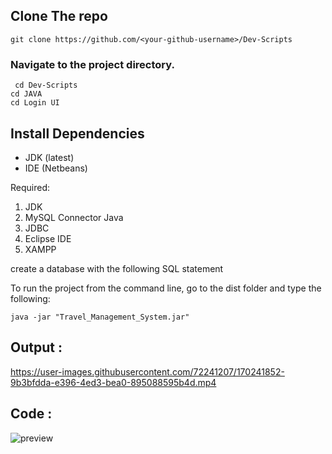 ## Clone The repo
` git clone https://github.com/<your-github-username>/Dev-Scripts `
### Navigate to the project directory.
` cd Dev-Scripts`   
`cd JAVA`   
`cd Login UI`   

## Install Dependencies
- JDK (latest)
- IDE (Netbeans)

Required:
1. JDK
2. MySQL Connector Java
3. JDBC
4. Eclipse IDE
5. XAMPP

create a database with the following SQL statement

To run the project from the command line, go to the dist folder and type the following:

```java -jar "Travel_Management_System.jar" ```

## Output :

https://user-images.githubusercontent.com/72241207/170241852-9b3bfdda-e396-4ed3-bea0-895088595b4d.mp4

## Code :
![preview](https://user-images.githubusercontent.com/72241207/170241504-d9c94195-da55-417e-8444-60586ee80f37.gif)
